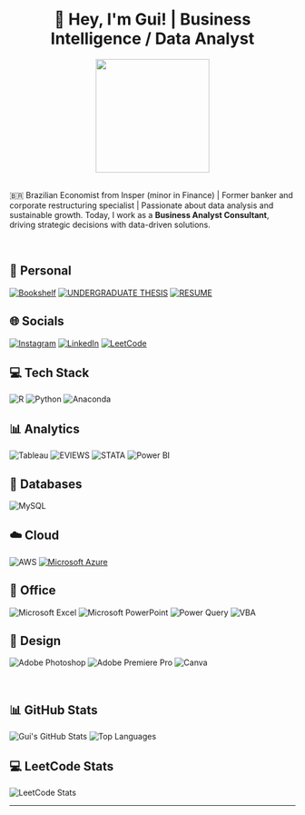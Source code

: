 <h1 align="center"> 👋 Hey, I'm Gui! | Business Intelligence / Data Analyst </h1>
<div align="center">
  <img src="https://media1.giphy.com/media/v1.Y2lkPTc5MGI3NjExdWh3N2FlMzd5NXpneXowaTN1cGQ0ZXlxZWtybHh1ZTB5bjMzZGpieiZlcD12MV9pbnRlcm5hbF9naWZfYnlfaWQmY3Q9Zw/26xBwdIuRJiAIqHwA/giphy.gif" width="200"/>
</div>
</br>
  
:brazil: Brazilian Economist from Insper (minor in Finance) | Former banker and corporate restructuring specialist | Passionate about data analysis and sustainable growth. Today, I work as a **Business Analyst Consultant**, driving strategic decisions with data-driven solutions.


</br>

## 🏡 Personal
[![Bookshelf](https://img.shields.io/badge/Bookshelf-green)](https://guifranca1.github.io/BookShelf-Page/) 
[![UNDERGRADUATE THESIS](https://img.shields.io/badge/Undergraduate_Thesis-red)](https://repositorio.insper.edu.br/entities/publication/39057915-d176-45f8-85cd-6bb69506fcd2) 
[![RESUME](https://img.shields.io/badge/Resume_CV-yellow)](https://github.com/Guifranca1/Resume/blob/main/Guilherme%20Fran%C3%A7a%20CV%20-%20English%202025.pdf) 


## 🌐 Socials
[![Instagram](https://img.shields.io/badge/Instagram-%23E4405F.svg?logo=Instagram&logoColor=white)](https://instagram.com/_guiifranca) 
[![LinkedIn](https://img.shields.io/badge/LinkedIn-%230077B5.svg?logo=linkedin&logoColor=white)](https://linkedin.com/in/guifrancadecastro) 
[![LeetCode](https://badges.peiyuan.ch/v2/leetcode/Guifranca1/ranking?label=Guifranca1&logo=leetcode)](https://leetcode.com/u/Guifranca1/)



## 💻 Tech Stack
![R](https://img.shields.io/badge/R-%23276DC3.svg?style=flat&logo=r&logoColor=white) 
![Python](https://img.shields.io/badge/Python-4B8BBE?style=flat&logo=python&logoColor=white)
![Anaconda](https://img.shields.io/badge/Anaconda-%2344A833.svg?style=flat&logo=anaconda&logoColor=white)




## 📊 Analytics
![Tableau](https://img.shields.io/badge/Tableau-5A8F98?style=flat&logo=tableau&logoColor=white) 
![EVIEWS](https://img.shields.io/badge/EViews-5A7D3E?style=flat&logo=ev-views&logoColor=white) 
![STATA](https://img.shields.io/badge/Stata-3C6F8C?style=flat&logo=stata&logoColor=white) 
![Power BI](https://img.shields.io/badge/Power_BI-3D9BE8?style=flat&logo=power-bi&logoColor=white) 



## 💾 Databases
![MySQL](https://img.shields.io/badge/MySQL-6B8E9D?style=flat&logo=mysql&logoColor=white)


## ☁️ Cloud
![AWS](https://img.shields.io/badge/Amazon_AWS-232F3E?style=flat&logo=amazon-web-services&logoColor=white)
[![Microsoft Azure](https://custom-icon-badges.demolab.com/badge/Microsoft%20Azure-0089D6?logo=msazure&logoColor=white)](#)



## 🏢 Office
![Microsoft Excel](https://img.shields.io/badge/Microsoft_Excel-3E7D43?style=flat&logo=microsoft-excel&logoColor=white) 
![Microsoft PowerPoint](https://img.shields.io/badge/Microsoft_PowerPoint-9F3D2D?style=flat&logo=microsoft-powerpoint&logoColor=white)
![Power Query](https://img.shields.io/badge/Power_Query-8E8E8E?style=flat&logo=powerquery&logoColor=white)
![VBA](https://img.shields.io/badge/VBA-4D4D4D?style=flat&logo=visual-studio-code&logoColor=white)


## 🎨 Design
![Adobe Photoshop](https://img.shields.io/badge/Adobe%20Photoshop-4A9BFF?style=flat&logo=adobe-photoshop&logoColor=white) 
![Adobe Premiere Pro](https://img.shields.io/badge/Adobe%20Premiere%20Pro-5F75FF?style=flat&logo=adobe-premiere-pro&logoColor=white) 
![Canva](https://img.shields.io/badge/Canva-6F8F8F.svg?style=flat&logo=canva&logoColor=white)

</br>

## 📊 GitHub Stats
![Gui's GitHub Stats](https://github-readme-stats.vercel.app/api?username=Guifranca1&show_icons=true&theme=radical)
![Top Languages](https://github-readme-stats.vercel.app/api/top-langs/?username=Guifranca1&layout=compact&theme=radical)
</br>

## 💻 LeetCode Stats
![LeetCode Stats](https://leetcard.jacoblin.cool/Guifranca1?theme=dark&font=monospace&ext=activity&show=ranking&hide_border=true&bg=transparent&color=FFFFFF&title=3A8B8C)


---


<!-- Proudly created with GPRM ( https://gprm.itsvg.in ) -->
